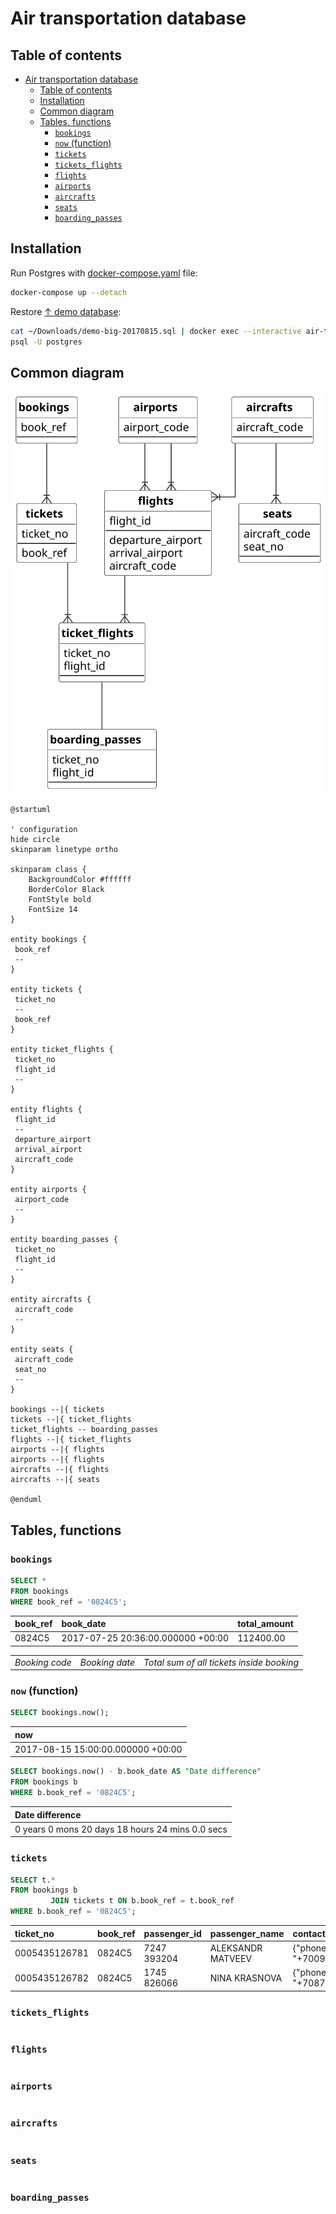 # Air transportation database

## Table of contents

- [Air transportation database](#air-transportation-database)
  - [Table of contents](#table-of-contents)
  - [Installation](#installation)
  - [Common diagram](#common-diagram)
  - [Tables, functions](#tables-functions)
    - [`bookings`](#bookings)
    - [`now` (function)](#now-function)
    - [`tickets`](#tickets)
    - [`tickets_flights`](#tickets_flights)
    - [`flights`](#flights)
    - [`airports`](#airports)
    - [`aircrafts`](#aircrafts)
    - [`seats`](#seats)
    - [`boarding_passes`](#boarding_passes)

## Installation

Run Postgres with [docker-compose.yaml](docker-compose.yaml) file:

```bash
docker-compose up --detach
```

Restore [↑ demo database](https://postgrespro.com/community/demodb):

```bash
cat ~/Downloads/demo-big-20170815.sql | docker exec --interactive air-transportation \
psql -U postgres
```

## Common diagram

<img src="database-diagram.svg" alt="Database diagram" />

```plantuml
@startuml

' configuration
hide circle
skinparam linetype ortho

skinparam class {
    BackgroundColor #ffffff
    BorderColor Black
    FontStyle bold
    FontSize 14
}

entity bookings {
 book_ref
 --
}

entity tickets {
 ticket_no
 --
 book_ref
}

entity ticket_flights {
 ticket_no
 flight_id
 --
}

entity flights {
 flight_id
 --
 departure_airport
 arrival_airport
 aircraft_code
}

entity airports {
 airport_code
 --
}

entity boarding_passes {
 ticket_no
 flight_id
 --
}

entity aircrafts {
 aircraft_code
 --
}

entity seats {
 aircraft_code
 seat_no
 --
}

bookings --|{ tickets
tickets --|{ ticket_flights
ticket_flights -- boarding_passes
flights --|{ ticket_flights
airports --|{ flights
airports --|{ flights
aircrafts --|{ flights
aircrafts --|{ seats

@enduml
```

## Tables, functions

### `bookings`

```sql
SELECT *
FROM bookings
WHERE book_ref = '0824C5';
```

| book_ref | book_date                         | total_amount |
| :------- | :-------------------------------- | :----------- |
| 0824C5   | 2017-07-25 20:36:00.000000 +00:00 | 112400.00    |

|                |                |                                           |
| -------------- | -------------- | ----------------------------------------- |
| _Booking code_ | _Booking date_ | _Total sum of all tickets inside booking_ |

### `now` (function)

```sql
SELECT bookings.now();
```

| now                               |
| :-------------------------------- |
| 2017-08-15 15:00:00.000000 +00:00 |

```sql
SELECT bookings.now() - b.book_date AS "Date difference"
FROM bookings b
WHERE b.book_ref = '0824C5';
```

| Date difference                                  |
| :----------------------------------------------- |
| 0 years 0 mons 20 days 18 hours 24 mins 0.0 secs |

### `tickets`

```sql
SELECT t.*
FROM bookings b
         JOIN tickets t ON b.book_ref = t.book_ref
WHERE b.book_ref = '0824C5';
```

| ticket_no     | book_ref | passenger_id | passenger_name    | contact_data              |
| :------------ | :------- | :----------- | :---------------- | :------------------------ |
| 0005435126781 | 0824C5   | 7247 393204  | ALEKSANDR MATVEEV | {"phone": "+70095062310"} |
| 0005435126782 | 0824C5   | 1745 826066  | NINA KRASNOVA     | {"phone": "+70876976071"} |

### `tickets_flights`

```sql

```

### `flights`

```sql

```

### `airports`

```sql

```

### `aircrafts`

```sql

```

### `seats`

```sql

```

### `boarding_passes`

```sql

```
